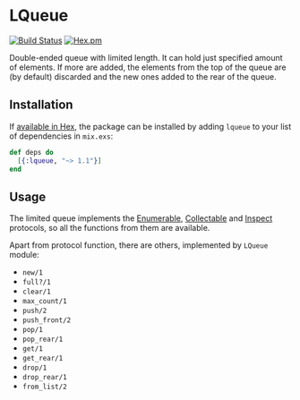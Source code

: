 # LQueue

[![Build Status](https://travis-ci.org/jur0/lqueue.svg?branch=master)](https://travis-ci.org/jur0/lqueue)
[![Hex.pm](https://img.shields.io/hexpm/v/lqueue.svg)](https://hex.pm/packages/lqueue)

Double-ended queue with limited length. It can hold just specified amount
of elements. If more are added, the elements from the top of the queue are
(by default) discarded and the new ones added to the rear of the queue.

## Installation

If [available in Hex](https://hex.pm/docs/publish), the package can be
installed by adding `lqueue` to your list of dependencies in `mix.exs`:

```elixir
def deps do
  [{:lqueue, "~> 1.1"}]
end
```

## Usage

The limited queue implements the
[Enumerable](http://elixir-lang.org/docs/stable/elixir/Enumerable.html),
[Collectable](http://elixir-lang.org/docs/stable/elixir/Collectable.html) and
[Inspect](http://elixir-lang.org/docs/stable/elixir/Inspect.html) protocols, so
all the functions from them are available.

Apart from protocol function, there are others, implemented by `LQueue` module:

 * `new/1`
 * `full?/1`
 * `clear/1`
 * `max_count/1`
 * `push/2`
 * `push_front/2`
 * `pop/1`
 * `pop_rear/1`
 * `get/1`
 * `get_rear/1`
 * `drop/1`
 * `drop_rear/1`
 * `from_list/2`
